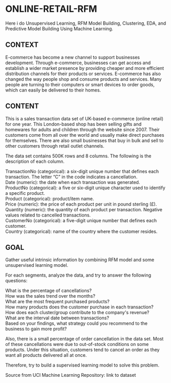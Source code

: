 # ONLINE-RETAIL-RFM
Here i do Unsupervised Learning, RFM Model Building, Clustering, EDA, and Predictive Model Building Using Machine Learning.

## CONTEXT
E-commerce has become a new channel to support businesses development. Through e-commerce, businesses can get access and establish a wider market presence by providing cheaper and more efficient distribution channels for their products or services. E-commerce has also changed the way people shop and consume products and services. Many people are turning to their computers or smart devices to order goods, which can easily be delivered to their homes.

## CONTENT
This is a sales transaction data set of UK-based e-commerce (online retail) for one year. This London-based shop has been selling gifts and homewares for adults and children through the website since 2007. Their customers come from all over the world and usually make direct purchases for themselves. There are also small businesses that buy in bulk and sell to other customers through retail outlet channels.

The data set contains 500K rows and 8 columns. The following is the description of each column.

TransactionNo (categorical): a six-digit unique number that defines each transaction. The letter “C” in the code indicates a cancellation.<br>
Date (numeric): the date when each transaction was generated.<br>
ProductNo (categorical): a five or six-digit unique character used to identify a specific product.<br>
Product (categorical): product/item name.<br>
Price (numeric): the price of each product per unit in pound sterling (£).<br>
Quantity (numeric): the quantity of each product per transaction. Negative values related to cancelled transactions.<br>
CustomerNo (categorical): a five-digit unique number that defines each customer.<br>
Country (categorical): name of the country where the customer resides.<br>

## GOAL
Gather useful intrinsic information by combining RFM model and some unsupervised learning model.

For each segments, analyze the data, and try to answer the following questions:

What is the percentage of cancellations?<br>
How was the sales trend over the months?<br>
What are the most frequent purchased products?<br>
How many products does the customer purchase in each transaction?<br>
How does each cluster/group contribute to the company's revenue?<br>
What are the interval date between transactions?<br>
Based on your findings, what strategy could you recommend to the business to gain more profit?<br>

Also, there is a small percentage of order cancellation in the data set. Most of these cancellations were due to out-of-stock conditions on some products. Under this situation, customers tend to cancel an order as they want all products delivered all at once.

Therefore, try to build a supervised learning model to solve this problem.

Source from UCI Machine Learning Repository: link to dataset
